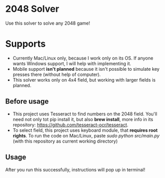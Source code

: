 # 2048 Solver
Use this solver to solve any 2048 game!

# Supports
- Currently Mac/Linux only, because I work only on its OS. If anyone wants Windows support, I will help with implementing it.
- Mobile support **isn't planned** because it isn't possible to simulate key presses there (without help of computer). 
- This solver works only on 4x4 field, but working with larger fields is planned.

## Before usage
- This project uses Tesseract to find numbers on the 2048 field. You'll need not only tot pip install it, but also **brew install**,
    more info in its repository: https://github.com/tesseract-ocr/tesseract.
- To select field, this project uses keyboard module, that **requires root rights**. 
    To run the code on Mac/Linux, paste *sudo python src/main.py* (with this repository as current working directory)

## Usage
After you run this successfully, instructions will pop up in terminal!